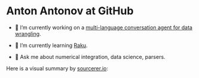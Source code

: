 # Anton Antonov at GitHub

- 🔭 I’m currently working on a [multi-language conversation agent for data wrangling](https://github.com/antononcube/Raku-DSL-English-DataQueryWorkflows).

- 🌱 I’m currently learning [Raku](raku.org).

- 💬 Ask me about numerical integration, data science, parsers.


Here is a visual summary by [sourcerer.io](https://sourcerer.io/antononcube):

<a href="https://sourcerer.io/antononcube"><img src="https://img.shields.io/badge/Mathematica-2386%20commits-orange.svg" alt=""></a>

<!--
**antononcube/antononcube** is a ✨ _special_ ✨ repository because its `README.md` (this file) appears on your GitHub profile.

Here are some ideas to get you started:

- 🔭 I’m currently working on ...
- 🌱 I’m currently learning ...
- 👯 I’m looking to collaborate on ...
- 🤔 I’m looking for help with ...
- 💬 Ask me about ...
- 📫 How to reach me: ...
- 😄 Pronouns: ...
- ⚡ Fun fact: ...
-->
